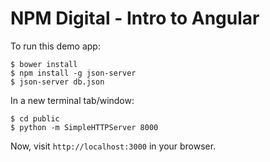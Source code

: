 NPM Digital - Intro to Angular
==============================

To run this demo app:

    $ bower install
    $ npm install -g json-server
    $ json-server db.json

In a new terminal tab/window:

    $ cd public
    $ python -m SimpleHTTPServer 8000

Now, visit ```http://localhost:3000``` in your browser.
